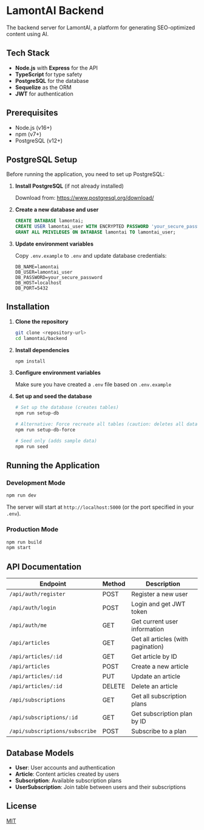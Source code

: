 # LamontAI Backend

The backend server for LamontAI, a platform for generating SEO-optimized content using AI.

## Tech Stack

- **Node.js** with **Express** for the API
- **TypeScript** for type safety
- **PostgreSQL** for the database
- **Sequelize** as the ORM
- **JWT** for authentication

## Prerequisites

- Node.js (v16+)
- npm (v7+)
- PostgreSQL (v12+)

## PostgreSQL Setup

Before running the application, you need to set up PostgreSQL:

1. **Install PostgreSQL** (if not already installed)

   Download from: https://www.postgresql.org/download/

2. **Create a new database and user**

   ```sql
   CREATE DATABASE lamontai;
   CREATE USER lamontai_user WITH ENCRYPTED PASSWORD 'your_secure_password';
   GRANT ALL PRIVILEGES ON DATABASE lamontai TO lamontai_user;
   ```

3. **Update environment variables**

   Copy `.env.example` to `.env` and update database credentials:

   ```
   DB_NAME=lamontai
   DB_USER=lamontai_user
   DB_PASSWORD=your_secure_password
   DB_HOST=localhost
   DB_PORT=5432
   ```

## Installation

1. **Clone the repository**

   ```bash
   git clone <repository-url>
   cd lamontai/backend
   ```

2. **Install dependencies**

   ```bash
   npm install
   ```

3. **Configure environment variables**

   Make sure you have created a `.env` file based on `.env.example`

4. **Set up and seed the database**

   ```bash
   # Set up the database (creates tables)
   npm run setup-db
   
   # Alternative: Force recreate all tables (caution: deletes all data)
   npm run setup-db-force
   
   # Seed only (adds sample data)
   npm run seed
   ```

## Running the Application

### Development Mode

```bash
npm run dev
```

The server will start at `http://localhost:5000` (or the port specified in your `.env`).

### Production Mode

```bash
npm run build
npm start
```

## API Documentation

| Endpoint                    | Method | Description                           |
|-----------------------------|--------|---------------------------------------|
| `/api/auth/register`        | POST   | Register a new user                   |
| `/api/auth/login`           | POST   | Login and get JWT token               |
| `/api/auth/me`              | GET    | Get current user information          |
| `/api/articles`             | GET    | Get all articles (with pagination)    |
| `/api/articles/:id`         | GET    | Get article by ID                     |
| `/api/articles`             | POST   | Create a new article                  |
| `/api/articles/:id`         | PUT    | Update an article                     |
| `/api/articles/:id`         | DELETE | Delete an article                     |
| `/api/subscriptions`        | GET    | Get all subscription plans            |
| `/api/subscriptions/:id`    | GET    | Get subscription plan by ID           |
| `/api/subscriptions/subscribe` | POST | Subscribe to a plan                  |

## Database Models

- **User**: User accounts and authentication
- **Article**: Content articles created by users
- **Subscription**: Available subscription plans
- **UserSubscription**: Join table between users and their subscriptions

## License

[MIT](LICENSE) 